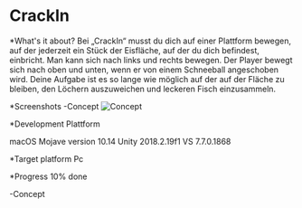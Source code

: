 # CrackIn
*What's it about?
Bei „CrackIn“ musst du dich auf einer Plattform bewegen, auf der jederzeit ein Stück der Eisfläche, auf der du dich befindest, einbricht. Man kann sich nach links und rechts bewegen. Der Player bewegt sich nach oben und unten, wenn er von einem Schneeball angeschoben wird. Deine Aufgabe ist es so lange wie möglich auf der auf der Fläche zu bleiben, den Löchern auszuweichen und leckeren Fisch einzusammeln. 

*Screenshots
-Concept
![Concept](./Screenshots/Concept.jpeg)

*Development Plattform

macOS Mojave version 10.14 Unity 2018.2.19f1 
VS 7.7.0.1868

*Target platform
Pc

*Progress 10% done

-Concept 

